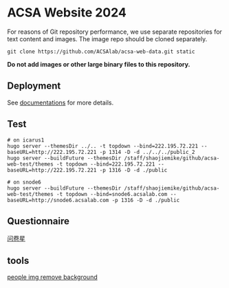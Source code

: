 # ACSA Website 2024

For reasons of Git repository performance, we use separate repositories for text content and images. The image repo should be cloned separately.

```shell
git clone https://github.com/ACSAlab/acsa-web-data.git static
```

**Do not add images or other large binary files to this repository.**

## Deployment

See [documentations](https://docs.acsalab.com/web/) for more details.

## Test

```shell
# on icarus1
hugo server --themesDir ../.. -t topdown --bind=222.195.72.221 --baseURL=http://222.195.72.221 -p 1314 -D -d ../../../public_2
hugo server --buildFuture --themesDir /staff/shaojiemike/github/acsa-web-test/themes -t topdown --bind=222.195.72.221 --baseURL=http://222.195.72.221 -p 1316 -D -d ./public

# on snode6 
hugo server --buildFuture --themesDir /staff/shaojiemike/github/acsa-web-test/themes -t topdown --bind=snode6.acsalab.com --baseURL=http://snode6.acsalab.com -p 1316 -D -d ./public
```

## Questionnaire

[问卷星](https://www.wjx.top/vm/tUtw8Q3.aspx) 

## tools

[people img remove background](https://www.remove.bg/zh/upload)

